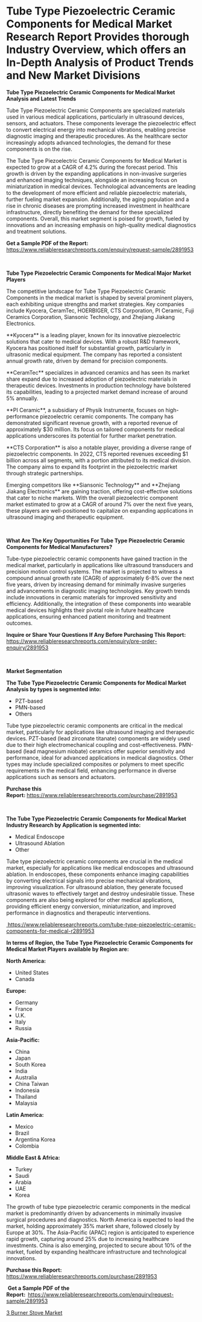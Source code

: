 <p><h1>Tube Type Piezoelectric Ceramic Components for Medical Market Research Report Provides thorough Industry Overview, which offers an In-Depth Analysis of Product Trends and New Market Divisions</h1></p><p><strong>Tube Type Piezoelectric Ceramic Components for Medical Market Analysis and Latest Trends</strong></p>
<p><p>Tube Type Piezoelectric Ceramic Components are specialized materials used in various medical applications, particularly in ultrasound devices, sensors, and actuators. These components leverage the piezoelectric effect to convert electrical energy into mechanical vibrations, enabling precise diagnostic imaging and therapeutic procedures. As the healthcare sector increasingly adopts advanced technologies, the demand for these components is on the rise.</p><p>The Tube Type Piezoelectric Ceramic Components for Medical Market is expected to grow at a CAGR of 4.2% during the forecast period. This growth is driven by the expanding applications in non-invasive surgeries and enhanced imaging techniques, alongside an increasing focus on miniaturization in medical devices. Technological advancements are leading to the development of more efficient and reliable piezoelectric materials, further fueling market expansion. Additionally, the aging population and a rise in chronic diseases are prompting increased investment in healthcare infrastructure, directly benefiting the demand for these specialized components. Overall, this market segment is poised for growth, fueled by innovations and an increasing emphasis on high-quality medical diagnostics and treatment solutions.</p></p>
<p><strong>Get a Sample PDF of the Report:&nbsp;</strong> <a href="https://www.reliableresearchreports.com/enquiry/request-sample/2891953?utm_campaign=2737&utm_medium=2&utm_source=Github&utm_content=ia&utm_term=14032025&utm_id=tube-type-piezoelectric-ceramic-components-for-medical">https://www.reliableresearchreports.com/enquiry/request-sample/2891953</a></p>
<p>&nbsp;</p>
<p><strong>Tube Type Piezoelectric Ceramic Components for Medical Major Market Players</strong></p>
<p><p>The competitive landscape for Tube Type Piezoelectric Ceramic Components in the medical market is shaped by several prominent players, each exhibiting unique strengths and market strategies. Key companies include Kyocera, CeramTec, HOERBIGER, CTS Corporation, PI Ceramic, Fuji Ceramics Corporation, Siansonic Technology, and Zhejiang Jiakang Electronics.</p><p>**Kyocera** is a leading player, known for its innovative piezoelectric solutions that cater to medical devices. With a robust R&D framework, Kyocera has positioned itself for substantial growth, particularly in ultrasonic medical equipment. The company has reported a consistent annual growth rate, driven by demand for precision components.</p><p>**CeramTec** specializes in advanced ceramics and has seen its market share expand due to increased adoption of piezoelectric materials in therapeutic devices. Investments in production technology have bolstered its capabilities, leading to a projected market demand increase of around 5% annually.</p><p>**PI Ceramic**, a subsidiary of Physik Instrumente, focuses on high-performance piezoelectric ceramic components. The company has demonstrated significant revenue growth, with a reported revenue of approximately $30 million. Its focus on tailored components for medical applications underscores its potential for further market penetration.</p><p>**CTS Corporation** is also a notable player, providing a diverse range of piezoelectric components. In 2022, CTS reported revenues exceeding $1 billion across all segments, with a portion attributed to its medical division. The company aims to expand its footprint in the piezoelectric market through strategic partnerships.</p><p>Emerging competitors like **Siansonic Technology** and **Zhejiang Jiakang Electronics** are gaining traction, offering cost-effective solutions that cater to niche markets. With the overall piezoelectric component market estimated to grow at a CAGR of around 7% over the next five years, these players are well-positioned to capitalize on expanding applications in ultrasound imaging and therapeutic equipment.</p></p>
<p>&nbsp;</p>
<p><strong>What Are The Key Opportunities For Tube Type Piezoelectric Ceramic Components for Medical Manufacturers?</strong></p>
<p><p>Tube-type piezoelectric ceramic components have gained traction in the medical market, particularly in applications like ultrasound transducers and precision motion control systems. The market is projected to witness a compound annual growth rate (CAGR) of approximately 6-8% over the next five years, driven by increasing demand for minimally invasive surgeries and advancements in diagnostic imaging technologies. Key growth trends include innovations in ceramic materials for improved sensitivity and efficiency. Additionally, the integration of these components into wearable medical devices highlights their pivotal role in future healthcare applications, ensuring enhanced patient monitoring and treatment outcomes.</p></p>
<p><strong>Inquire or Share Your Questions If Any Before Purchasing This Report:</strong> <a href="https://www.reliableresearchreports.com/enquiry/pre-order-enquiry/2891953?utm_campaign=2737&utm_medium=2&utm_source=Github&utm_content=ia&utm_term=14032025&utm_id=tube-type-piezoelectric-ceramic-components-for-medical">https://www.reliableresearchreports.com/enquiry/pre-order-enquiry/2891953</a></p>
<p>&nbsp;</p>
<p><strong>Market Segmentation</strong></p>
<p><strong>The Tube Type Piezoelectric Ceramic Components for Medical Market Analysis by types is segmented into:</strong></p>
<p><ul><li>PZT-based</li><li>PMN-based</li><li>Others</li></ul></p>
<p><p>Tube type piezoelectric ceramic components are critical in the medical market, particularly for applications like ultrasound imaging and therapeutic devices. PZT-based (lead zirconate titanate) components are widely used due to their high electromechanical coupling and cost-effectiveness. PMN-based (lead magnesium niobate) ceramics offer superior sensitivity and performance, ideal for advanced applications in medical diagnostics. Other types may include specialized composites or polymers to meet specific requirements in the medical field, enhancing performance in diverse applications such as sensors and actuators.</p></p>
<p><strong>Purchase this Report:&nbsp;</strong><a href="https://www.reliableresearchreports.com/purchase/2891953?utm_campaign=2737&utm_medium=2&utm_source=Github&utm_content=ia&utm_term=14032025&utm_id=tube-type-piezoelectric-ceramic-components-for-medical">https://www.reliableresearchreports.com/purchase/2891953</a></p>
<p>&nbsp;</p>
<p><strong>The Tube Type Piezoelectric Ceramic Components for Medical Market Industry Research by Application is segmented into:</strong></p>
<p><ul><li>Medical Endoscope</li><li>Ultrasound Ablation</li><li>Other</li></ul></p>
<p><p>Tube type piezoelectric ceramic components are crucial in the medical market, especially for applications like medical endoscopes and ultrasound ablation. In endoscopes, these components enhance imaging capabilities by converting electrical signals into precise mechanical vibrations, improving visualization. For ultrasound ablation, they generate focused ultrasonic waves to effectively target and destroy undesirable tissue. These components are also being explored for other medical applications, providing efficient energy conversion, miniaturization, and improved performance in diagnostics and therapeutic interventions.</p></p>
<p><a href="https://www.reliableresearchreports.com/tube-type-piezoelectric-ceramic-components-for-medical-r2891953?utm_campaign=2737&utm_medium=2&utm_source=Github&utm_content=ia&utm_term=14032025&utm_id=tube-type-piezoelectric-ceramic-components-for-medical">&nbsp;https://www.reliableresearchreports.com/tube-type-piezoelectric-ceramic-components-for-medical-r2891953</a></p>
<p><strong>In terms of Region, the Tube Type Piezoelectric Ceramic Components for Medical Market Players available by Region are:</strong></p>
<p>
    <p> <strong> North America: </strong>
        <ul>
            <li>United States</li>
            <li>Canada</li>
        </ul>
        </p> 
    <p> <strong> Europe: </strong>
        <ul>
            <li>Germany</li>
            <li>France</li>
            <li>U.K.</li>
            <li>Italy</li>
            <li>Russia</li>
        </ul>
        </p> 
    <p> <strong> Asia-Pacific: </strong>
        <ul>
            <li>China</li>
            <li>Japan</li>
            <li>South Korea</li>
            <li>India</li>
            <li>Australia</li>
            <li>China Taiwan</li>
            <li>Indonesia</li>
            <li>Thailand</li>
            <li>Malaysia</li>
        </ul>
        </p> 
    <p> <strong> Latin America: </strong>
        <ul>
            <li>Mexico</li>
            <li>Brazil</li>
            <li>Argentina Korea</li>
            <li>Colombia</li>
        </ul>
        </p> 
    <p> <strong> Middle East & Africa: </strong>
        <ul>
            <li>Turkey</li>
            <li>Saudi</li>
            <li>Arabia</li>
            <li>UAE</li>
            <li>Korea</li>
        </ul>
    </p>
    </p>
<p><p>The growth of tube type piezoelectric ceramic components in the medical market is predominantly driven by advancements in minimally invasive surgical procedures and diagnostics. North America is expected to lead the market, holding approximately 35% market share, followed closely by Europe at 30%. The Asia-Pacific (APAC) region is anticipated to experience rapid growth, capturing around 25% due to increasing healthcare investments. China is also emerging, projected to secure about 10% of the market, fueled by expanding healthcare infrastructure and technological innovations.</p></p>
<p><strong>Purchase this Report: </strong><a href="https://www.reliableresearchreports.com/purchase/2891953?utm_campaign=2737&utm_medium=2&utm_source=Github&utm_content=ia&utm_term=14032025&utm_id=tube-type-piezoelectric-ceramic-components-for-medical">https://www.reliableresearchreports.com/purchase/2891953</a></p>
<p>&nbsp;<strong>Get a Sample PDF of the Report:&nbsp;&nbsp;</strong><a href="https://www.reliableresearchreports.com/enquiry/request-sample/2891953?utm_campaign=2737&utm_medium=2&utm_source=Github&utm_content=ia&utm_term=14032025&utm_id=tube-type-piezoelectric-ceramic-components-for-medical">https://www.reliableresearchreports.com/enquiry/request-sample/2891953</a></p>
<p><strong></strong></p>
<p><p><a href="https://github.com/nabadeneme/Market-Research-Report-List-1/blob/main/3-burner-stove-market.md?utm_campaign=2737&utm_medium=2&utm_source=Github&utm_content=ia&utm_term=14032025&utm_id=tube-type-piezoelectric-ceramic-components-for-medical">3 Burner Stove Market</a></p></p>